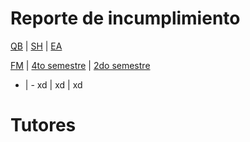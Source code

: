 # Reporte de incumplimiento
[QB](https://docs.google.com/spreadsheets/d/1T0SXT01V0STvH-umj_X7TzANdwbjf3KoTeRrjoMYwjs/edit?usp=sharing) | [SH](https://docs.google.com/spreadsheets/d/1v_RJx4Td5yqgUxlQ61t6VoJjsSjGiNZmwiwKLkD3Q8s/edit?usp=sharing) | [EA](https://docs.google.com/spreadsheets/d/1IV_goZzPWRtV1miwo0ftoojTk-NxIfly9iodJJD7oB4/edit?usp=sharing)

[FM](https://docs.google.com/spreadsheets/d/1qfDflqitOr6OJalIVz5rseYWN62iDz3I-s0LW4amrcE/edit?usp=sharing) | [4to semestre](https://docs.google.com/spreadsheets/d/1hkmieyNZBHgulPSqDqbhHXWvVIpaw4RTtNpNJSqdevw/edit?usp=sharing) | [2do semestre](https://docs.google.com/spreadsheets/d/1r2c_lE0QjTh6TrYZE9ynf65wvrzFqd9z8gyBndaPE8M/edit?usp=sharing)
- | -
xd | xd | xd
# Tutores
